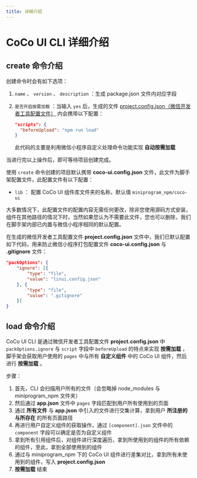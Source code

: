 ```yaml
---
title: 详细介绍
---
```

# <H2Icon /> CoCo UI CLI 详细介绍
   
## create 命令介绍

创建命令时会有如下选项：

1. `name` 、 `version` 、 `description` ：生成 package.json 文件内对应字段

2. `是否开启按需加载` ：当输入 `yes` 后，生成的文件 [project.config.json（微信开发者工具配置文件）](https://developers.weixin.qq.com/miniprogram/dev/devtools/projectconfig.html) 内会携带以下配置：

   ```json
   "scripts": {
     "beforeUpload": "npm run load"
   }
   ```

   此代码的主要是利用微信小程序自定义处理命令功能实现 **自动按需加载**

当进行完以上操作后，即可等待项目创建完成。

使用 `create` 命令创建的项目默认携带 **coco-ui.config.json** 文件，此文件为脚手架配置文件，此配置文件有以下配置：

- `lib` ： 配置 CoCo UI 组件库文件夹的名称，默认值 `miniprogram_npm/coco-ui`

大多数情况下，此配置文件的配置内容无需任何更改，除非您使用源码方式安装，组件在其他路径的情况下时，当然如果您认为不需要此文件，您也可以删除，我们在脚手架内部已内置与微信小程序相同的默认配置。

在生成的微信开发者工具配置文件 **project.config.json** 文件中，我们已默认配置如下代码，用来防止微信小程序打包配置文件 **coco-ui.config.json** 与 **.gitignore** 文件：

```json
"packOptions": {
    "ignore": [{
        "type": "file",
        "value": "linui.config.json"
    }, {
        "type": "file",
        "value": ".gitignore"
    }]
}
```

## load 命令介绍
CoCo UI CLI 是通过微信开发者工具配置文件 **project.config.json** 中 `packOptions.ignore` 与 `script` 字段中 `beforeUpload` 的特点来实现 **按需加载** ，脚手架会获取用户使用的 `pages` 中与所有 **自定义组件** 中的 CoCo UI 组件，然后进行 **按需加载** 。

步骤：
1. 首先，CLI 会扫描用户所有的文件（会忽略掉 node_modules 与 miniprogram_npm 文件夹）
2. 然后通过 **app.json** 文件中 `pages` 字段匹配到用户所有使用到的页面
3. 通过 **所有文件** 与 **app.json** 中引入的文件进行交集计算，拿到用户 **所注册的与所存在** 的所有页面路径
4. 再进行用户自定义组件的获取操作，通过 `[component].json` 文件中的 `component` 字段可以确定是否为自定义组件
5. 拿到所有引用组件后，对组件进行深度遍历，拿到所使用到的组件的所有依赖的组件，至此，拿到全部使用到的组件
6. 通过与 miniprogram_npm 下的 CoCo UI 组件进行差集对比，拿到所有未使用到的组件，写入 **project.config.json**
7. **按需加载** 结束

<RightMenu />
